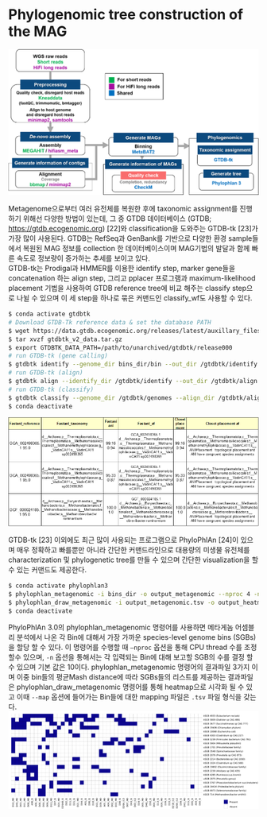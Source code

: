 ﻿# Phylogenomic tree construction of the MAG
![pipeline](https://github.com/sujin9819/MetaInsight/blob/main/SOP/MetaGenomic/img/G_11_1.png?raw=true)

Metagenome으로부터 여러 유전체를 복원한 후에 taxonomic assignment를 진행하기 위해선 다양한 방법이 있는데, 그 중 GTDB 데이터베이스 (GTDB; https://gtdb.ecogenomic.org) [22]와 classification을 도와주는 GTDB-tk [23]가 가장 많이 사용된다.
GTDB는 RefSeq과 GenBank를 기반으로 다양한 환경 sample들에서 복원된 MAG 정보를 collection 한 데이터베이스이며 MAG기법의 발달과 함께 빠른 속도로 정보량이 증가하는 추세를 보이고 있다.  
GTDB-tk는 Prodigal과 HMMER를 이용한 identify step, marker gene들을 concatenation 하는 align step, 그리고 pplacer 프로그램과 maximum-likelihood placement 기법을 사용하여 GTDB reference tree에 비교 해주는 classify step으로 나뉠 수 있으며 이 세 step을 하나로 묶은 커맨드인 classify_wf도 사용할 수 있다. 


```bash
$ conda activate gtdbtk
# Download GTDB-Tk reference data & set the database PATH
$ wget https://data.gtdb.ecogenomic.org/releases/latest/auxillary_files/gtdbtk_v2_data.tar.gz
$ tar xvzf gtdbtk_v2_data.tar.gz
$ export GTDBTK_DATA_PATH=/path/to/unarchived/gtdbtk/release000
# run GTDB-tk (gene calling)
$ gtdbtk identify --genome_dir bins_dir/bin --out_dir /gtdbtk/identify --extension fa --cpus 2
# run GTDB-tk (align)
$ gtdbtk align --identify_dir /gtdbtk/identify --out_dir /gtdbtk/align --cpus 2
# run GTDB-tk (classify)
$ gtdbtk classify --genome_dir /gtdbtk/genomes --align_dir /gtdbtk/align --out_dir /gtdbtk/classify -x fa --cpus 2
$ conda deactivate
```

![gtdb_results](https://github.com/sujin9819/MetaInsight/blob/main/SOP/MetaGenomic/img/G_11_2.png?raw=true)

GTDB-tk [23] 이외에도 최근 많이 사용되는 프로그램으로 PhyloPhlAn [24]이 있으며 매우 정확하고 빠를뿐만 아니라 간단한 커맨드라인으로 대용량의 미생물 유전체를 characterization 및 phylogenetic tree를 만들 수 있으며 간단한 visualization을 할 수 있는 커맨드도 제공한다. 

```bash
$ conda activate phylophlan3
$ phylophlan_metagenomic -i bins_dir -o output_metagenomic --nproc 4 -n 1 -d SGB.Jan19 --verbose 2>&1
$ phylophlan_draw_metagenomic -i output_metagenomic.tsv -o output_heatmap --map bin2meta.tsv --top 20 --verbose 2>&1
$ conda deactivate
```
PhyloPhlAn 3.0의 phylophlan_metagenomic 명령어를 사용하면 메타게놈 어셈블리 분석에서 나온 각 Bin에 대해서 가장 가까운 species-level genome bins (SGBs)을 할당 할 수 있다.
이 명령어를 수행할 때 `–nproc` 옵션을 통해 CPU thread 수를 조정할수 있으며, `-n` 옵션을 통해서는 각 입력되는 Bin에 대해 보고할 SGB의 수를 결정 할 수 있으며 기본 값은 10이다.
phylophlan_metagenomic 명령어의 결과파일 3가지 이며 이중 bin들의 평균Mash distance에 따라 SGBs들의 리스트를 제공하는 결과파일은 phylophlan_draw_metagenomic 명령어를 통해 heatmap으로 시각화 될 수 있고 이때 `--map` 옵션에 들어가는 Bin들에 대한 mapping 파일은 `.tsv` 파일 형식을 갖는다.
![phylophlan_results](https://github.com/sujin9819/MetaInsight/blob/main/SOP/MetaGenomic/img/G_11_3.png?raw=true)
